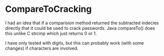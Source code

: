 # CompareToCracking
I had an idea that if a comparision method returned the subtracted indecies directly that it could be used to crack passwords. Java compareTo() does this unlike C strcmp which just returns 0 or 1.

I have only tested with digits, but this can probably work (with some changes) if characters are involved.

